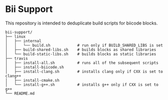 # Bii Support

This repository is intended to deduplicate build scripts for biicode blocks.

	bii-support/
	├── linux
	│   ├── internal
	│   │   └── build.sh			# run only if BUILD_SHARED_LIBS is set
	│   ├── build-shared-libs.sh	# builds blocks as shared libraries
	│   └── build-static-libs.sh	# builds blocks as static libraries
	├── travis
	│   ├── install-all.sh			# runs all of the subsequent scripts
	│   ├── install-biicode.sh
	│   ├── install-clang.sh		# installs clang only if CXX is set to clang++
	│   ├── install-cmake.sh
	│   └── install-g++.sh			# installs g++ only if CXX is set to g++
	└── README.md
